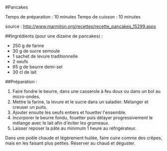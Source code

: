 #Pancakes 

Temps de préparation : 10 minutes
Temps de cuisson : 10 minutes

source : http://www.marmiton.org/recettes/recette_pancakes_15299.aspx

##Ingrédients (pour une dizaine de pancakes) :

- 250 g de farine
- 30 g de sucre semoule
- 1 sachet de levure traditionnelle
- 2 oeufs
- 65 g de beurre demi-sel
- 30 cl de lait

##Préparation :

1. Faire fondre le beurre, dans une casserole à feu doux ou dans un bol au micro-ondes.  
2. Mettre la farine, la levure et le sucre dans un saladier. Mélanger et creuser un puits.  
3. Ajouter ensuite les oeufs entiers et fouetter l'ensemble.  
4. Incorporer le beurre fondu, fouetter puis délayer progressivement le mélange avec le lait afin d'éviter les grumeaux.
5. Laisser reposer la pâte au minimum 1 heure au réfrigérateur.

Dans une poêle chaude et légèrement huilée, faire cuire comme des crêpes, mais en les faisant plus petites. 
Réserver au chaud et déguster.